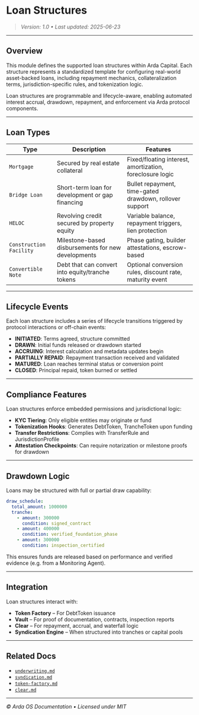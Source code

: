 # Loan Structures

> *Version: 1.0 • Last updated: 2025-06-23*

---

## Overview

This module defines the supported loan structures within Arda Capital. Each structure represents a standardized template for configuring real-world asset-backed loans, including repayment mechanics, collateralization terms, jurisdiction-specific rules, and tokenization logic.

Loan structures are programmable and lifecycle-aware, enabling automated interest accrual, drawdown, repayment, and enforcement via Arda protocol components.

---

## Loan Types

| Type | Description | Features |
|------|-------------|----------|
| `Mortgage` | Secured by real estate collateral | Fixed/floating interest, amortization, foreclosure logic |
| `Bridge Loan` | Short-term loan for development or gap financing | Bullet repayment, time-gated drawdown, rollover support |
| `HELOC` | Revolving credit secured by property equity | Variable balance, repayment triggers, lien protection |
| `Construction Facility` | Milestone-based disbursements for new developments | Phase gating, builder attestations, escrow-based |
| `Convertible Note` | Debt that can convert into equity/tranche tokens | Optional conversion rules, discount rate, maturity event |

---

## Lifecycle Events

Each loan structure includes a series of lifecycle transitions triggered by protocol interactions or off-chain events:

- **INITIATED**: Terms agreed, structure committed
- **DRAWN**: Initial funds released or drawdown started
- **ACCRUING**: Interest calculation and metadata updates begin
- **PARTIALLY REPAID**: Repayment transaction received and validated
- **MATURED**: Loan reaches terminal status or conversion point
- **CLOSED**: Principal repaid, token burned or settled

---

## Compliance Features

Loan structures enforce embedded permissions and jurisdictional logic:

- **KYC Tiering**: Only eligible entities may originate or fund
- **Tokenization Hooks**: Generates DebtToken, TrancheToken upon funding
- **Transfer Restrictions**: Complies with TransferRule and JurisdictionProfile
- **Attestation Checkpoints**: Can require notarization or milestone proofs for drawdown

---

## Drawdown Logic

Loans may be structured with full or partial draw capability:

```yaml
draw_schedule:
  total_amount: 1000000
  tranche:
    - amount: 300000
      condition: signed_contract
    - amount: 400000
      condition: verified_foundation_phase
    - amount: 300000
      condition: inspection_certified
```

This ensures funds are released based on performance and verified evidence (e.g. from a Monitoring Agent).

---

## Integration

Loan structures interact with:

- **Token Factory** – For DebtToken issuance
- **Vault** – For proof of documentation, contracts, inspection reports
- **Clear** – For repayment, accrual, and waterfall logic
- **Syndication Engine** – When structured into tranches or capital pools

---

## Related Docs

- [`underwriting.md`](./underwriting.md)
- [`syndication.md`](./syndication.md)
- [`token-factory.md`](../arda-core/token-factory.md)
- [`clear.md`](../arda-core/clear.md)

---

*© Arda OS Documentation • Licensed under MIT*
